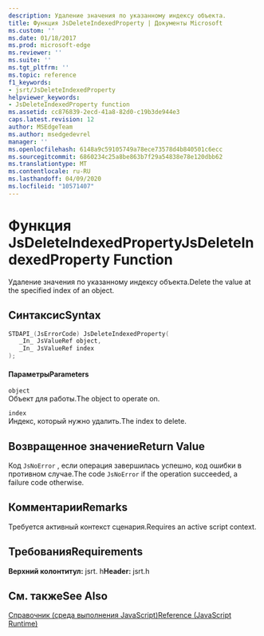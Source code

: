 ```yaml
---
description: Удаление значения по указанному индексу объекта.
title: Функция JsDeleteIndexedProperty | Документы Microsoft
ms.custom: ''
ms.date: 01/18/2017
ms.prod: microsoft-edge
ms.reviewer: ''
ms.suite: ''
ms.tgt_pltfrm: ''
ms.topic: reference
f1_keywords:
- jsrt/JsDeleteIndexedProperty
helpviewer_keywords:
- JsDeleteIndexedProperty function
ms.assetid: cc876839-2ecd-41a8-82d0-c19b3de944e3
caps.latest.revision: 12
author: MSEdgeTeam
ms.author: msedgedevrel
manager: ''
ms.openlocfilehash: 6148a9c59105749a78ece73578d4b840501c6ecc
ms.sourcegitcommit: 6860234c25a8be863b7f29a54838e78e120dbb62
ms.translationtype: MT
ms.contentlocale: ru-RU
ms.lasthandoff: 04/09/2020
ms.locfileid: "10571407"
---
```

# <span data-ttu-id="bc9fb-103">Функция JsDeleteIndexedProperty</span><span class="sxs-lookup"><span data-stu-id="bc9fb-103">JsDeleteIndexedProperty Function</span></span>
<span data-ttu-id="bc9fb-104">Удаление значения по указанному индексу объекта.</span><span class="sxs-lookup"><span data-stu-id="bc9fb-104">Delete the value at the specified index of an object.</span></span>  
  
## <span data-ttu-id="bc9fb-105">Синтаксис</span><span class="sxs-lookup"><span data-stu-id="bc9fb-105">Syntax</span></span>  
  
```cpp  
STDAPI_(JsErrorCode) JsDeleteIndexedProperty(  
   _In_ JsValueRef object,  
   _In_ JsValueRef index  
);  
```  
  
#### <span data-ttu-id="bc9fb-106">Параметры</span><span class="sxs-lookup"><span data-stu-id="bc9fb-106">Parameters</span></span>  
 `object`  
 <span data-ttu-id="bc9fb-107">Объект для работы.</span><span class="sxs-lookup"><span data-stu-id="bc9fb-107">The object to operate on.</span></span>  
  
 `index`  
 <span data-ttu-id="bc9fb-108">Индекс, который нужно удалить.</span><span class="sxs-lookup"><span data-stu-id="bc9fb-108">The index to delete.</span></span>  
  
## <span data-ttu-id="bc9fb-109">Возвращенное значение</span><span class="sxs-lookup"><span data-stu-id="bc9fb-109">Return Value</span></span>  
 <span data-ttu-id="bc9fb-110">Код `JsNoError` , если операция завершилась успешно, код ошибки в противном случае.</span><span class="sxs-lookup"><span data-stu-id="bc9fb-110">The code `JsNoError` if the operation succeeded, a failure code otherwise.</span></span>  
  
## <span data-ttu-id="bc9fb-111">Комментарии</span><span class="sxs-lookup"><span data-stu-id="bc9fb-111">Remarks</span></span>  
 <span data-ttu-id="bc9fb-112">Требуется активный контекст сценария.</span><span class="sxs-lookup"><span data-stu-id="bc9fb-112">Requires an active script context.</span></span>  
  
## <span data-ttu-id="bc9fb-113">Требования</span><span class="sxs-lookup"><span data-stu-id="bc9fb-113">Requirements</span></span>  
 <span data-ttu-id="bc9fb-114">**Верхний колонтитул:** jsrt. h</span><span class="sxs-lookup"><span data-stu-id="bc9fb-114">**Header:** jsrt.h</span></span>  
  
## <span data-ttu-id="bc9fb-115">См. также</span><span class="sxs-lookup"><span data-stu-id="bc9fb-115">See Also</span></span>  
 [<span data-ttu-id="bc9fb-116">Справочник (среда выполнения JavaScript)</span><span class="sxs-lookup"><span data-stu-id="bc9fb-116">Reference (JavaScript Runtime)</span></span>](../chakra-hosting/reference-javascript-runtime.md)
